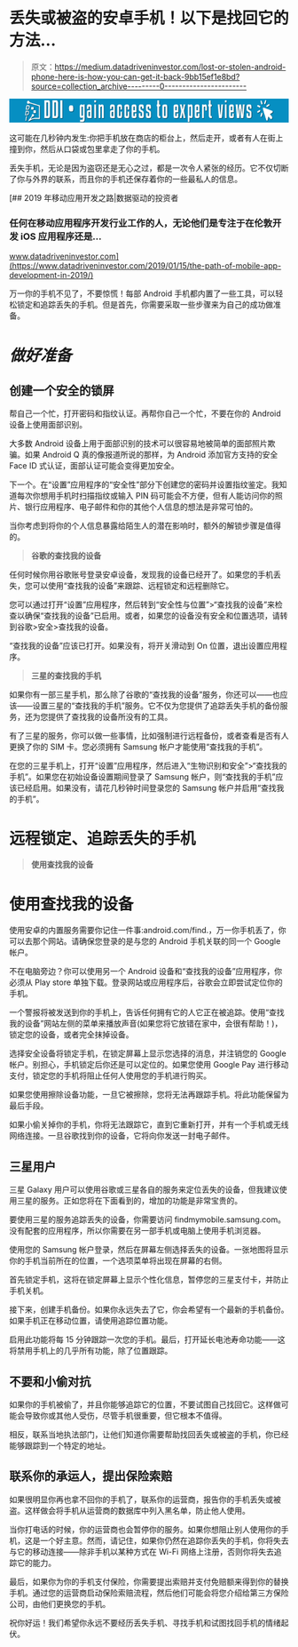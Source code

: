 # 丢失或被盗的安卓手机！以下是找回它的方法…

> 原文：<https://medium.datadriveninvestor.com/lost-or-stolen-android-phone-here-is-how-you-can-get-it-back-9bb15ef1e8bd?source=collection_archive---------0----------------------->

[![](img/dcb9d9f6edb6540223ed516b074393d7.png)](http://www.track.datadriveninvestor.com/1B9E)

这可能在几秒钟内发生:你把手机放在商店的柜台上，然后走开，或者有人在街上撞到你，然后从口袋或包里拿走了你的手机。

丢失手机，无论是因为盗窃还是无心之过，都是一次令人紧张的经历。它不仅切断了你与外界的联系，而且你的手机还保存着你的一些最私人的信息。

[](https://www.datadriveninvestor.com/2019/01/15/the-path-of-mobile-app-development-in-2019/) [## 2019 年移动应用开发之路|数据驱动的投资者

### 任何在移动应用程序开发行业工作的人，无论他们是专注于在伦敦开发 iOS 应用程序还是…

www.datadriveninvestor.com](https://www.datadriveninvestor.com/2019/01/15/the-path-of-mobile-app-development-in-2019/) 

万一你的手机不见了，不要惊慌！每部 Android 手机都内置了一些工具，可以轻松锁定和追踪丢失的手机。但是首先，你需要采取一些步骤来为自己的成功做准备。

# ***做好准备***

## 创建一个安全的锁屏

帮自己一个忙，打开密码和指纹认证。再帮你自己一个忙，不要在你的 Android 设备上使用面部识别。

大多数 Android 设备上用于面部识别的技术可以很容易地被简单的面部照片欺骗。如果 Android Q 真的像报道所说的那样，为 Android 添加官方支持的安全 Face ID 式认证，面部认证可能会变得更加安全。

下一个。在“设置”应用程序的“安全性”部分下创建您的密码并设置指纹鉴定。我知道每次你想用手机时扫描指纹或输入 PIN 码可能会不方便，但有人能访问你的照片、银行应用程序、电子邮件和你的其他个人信息的想法是非常可怕的。

当你考虑到将你的个人信息暴露给陌生人的潜在影响时，额外的解锁步骤是值得的。

> **谷歌的查找我的设备**

任何时候你用谷歌账号登录安卓设备，发现我的设备已经开了。如果您的手机丢失，您可以使用“查找我的设备”来跟踪、远程锁定和远程删除它。

您可以通过打开“设置”应用程序，然后转到“安全性与位置”>“查找我的设备”来检查以确保“查找我的设备”已启用。或者，如果您的设备没有安全和位置选项，请转到谷歌>安全>查找我的设备。

“查找我的设备”应该已打开。如果没有，将开关滑动到 On 位置，退出设置应用程序。

> **三星的查找我的手机**

如果你有一部三星手机，那么除了谷歌的“查找我的设备”服务，你还可以——也应该——设置三星的“查找我的手机”服务。它不仅为您提供了追踪丢失手机的备份服务，还为您提供了查找我的设备所没有的工具。

有了三星的服务，你可以做一些事情，比如强制进行远程备份，或者查看是否有人更换了你的 SIM 卡。您必须拥有 Samsung 帐户才能使用“查找我的手机”。

在您的三星手机上，打开“设置”应用程序，然后进入“生物识别和安全”>“查找我的手机”。如果您在初始设备设置期间登录了 Samsung 帐户，则“查找我的手机”应该已经启用。如果没有，请花几秒钟时间登录您的 Samsung 帐户并启用“查找我的手机”。

# **远程锁定、追踪丢失的手机**

> **使用查找我的设备**

# 使用查找我的设备

使用安卓的内置服务需要你记住一件事:android.com/find.，万一你手机丢了，你可以去那个网站。请确保您登录的是与您的 Android 手机关联的同一个 Google 帐户。

不在电脑旁边？你可以使用另一个 Android 设备和“查找我的设备”应用程序，你必须从 Play store 单独下载。登录网站或应用程序后，谷歌会立即尝试定位你的手机。

一个警报将被发送到你的手机上，告诉任何拥有它的人它正在被追踪。使用“查找我的设备”网站左侧的菜单来播放声音(如果您将它放错在家中，会很有帮助！)，锁定您的设备，或者完全抹掉设备。

选择安全设备将锁定手机，在锁定屏幕上显示您选择的消息，并注销您的 Google 帐户。别担心，手机锁定后你还是可以定位的。如果您使用 Google Pay 进行移动支付，锁定您的手机将阻止任何人使用您的手机进行购买。

如果您使用擦除设备功能，一旦它被擦除，您将无法再跟踪手机。将此功能保留为最后手段。

如果小偷关掉你的手机，你将无法跟踪它，直到它重新打开，并有一个手机或无线网络连接。一旦谷歌找到你的设备，它将向你发送一封电子邮件。

## 三星用户

三星 Galaxy 用户可以使用谷歌或三星各自的服务来定位丢失的设备，但我建议使用三星的服务。正如您将在下面看到的，增加的功能是非常宝贵的。

要使用三星的服务追踪丢失的设备，你需要访问 findmymobile.samsung.com。没有配套的应用程序，所以你需要在另一部手机或电脑上使用手机浏览器。

使用您的 Samsung 帐户登录，然后在屏幕左侧选择丢失的设备。一张地图将显示你的手机当前所在的位置，一个选项菜单将出现在屏幕的右侧。

首先锁定手机，这将在锁定屏幕上显示个性化信息，暂停您的三星支付卡，并防止手机关机。

接下来，创建手机备份。如果你永远失去了它，你会希望有一个最新的手机备份。如果手机正在移动位置，请使用追踪位置功能。

启用此功能将每 15 分钟跟踪一次您的手机。最后，打开延长电池寿命功能——这将禁用手机上的几乎所有功能，除了位置跟踪。

## 不要和小偷对抗

如果你的手机被偷了，并且你能够追踪它的位置，不要试图自己找回它。这样做可能会导致你或其他人受伤，尽管手机很重要，但它根本不值得。

相反，联系当地执法部门，让他们知道你需要帮助找回丢失或被盗的手机，你已经能够跟踪到一个特定的地址。

## 联系你的承运人，提出保险索赔

如果很明显你再也拿不回你的手机了，联系你的运营商，报告你的手机丢失或被盗。这样做会将手机从运营商的数据库中列入黑名单，防止他人使用。

当你打电话的时候，你的运营商也会暂停你的服务。如果你想阻止别人使用你的手机，这是一个好主意。然而，请记住，如果你仍然在追踪你丢失的手机，你将失去与它的移动连接——除非手机以某种方式在 Wi-Fi 网络上注册，否则你将失去追踪它的能力。

最后，如果你为你的手机支付保险，你需要提出索赔并支付免赔额来得到你的替换手机。通过您的运营商启动保险索赔流程，然后他们可能会将您介绍给第三方保险公司，由他们更换您的手机。

祝你好运！我们希望你永远不要经历丢失手机、寻找手机和试图找回手机的情绪起伏。